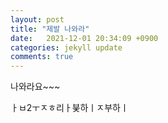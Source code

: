 ```yaml
---
layout: post
title: "제발 나와라"
date:   2021-12-01 20:34:09 +0900
categories: jekyll update
comments: true
---
```

나와라요~~~


ㅏㅂ2ㅜㅈㅎ리ㅏ붖하ㅣㅈ부하ㅣ